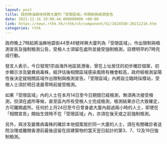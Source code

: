 ```yaml
---
layout: post
title: 政府將油麻地祥興大廈列「受限區域」作限制與檢測宣告
date: 2021-12-16 19:08:44.000000000 +08:00
link: https://news.rthk.hk/rthk/ch/component/k2/1624550-20211216.htm
categories: rthk
---
```


政府晚上7時起將油麻地碧街44至48號祥興大廈列為「受限區域」，作出限制與檢測宣告及強制檢測公告，受檢人士須留在處所並接受強制檢測，目標明早約7時完成行動。

發言人表示，今日發現1宗由海外地區抵港後，曾在上址居住的初步確診個案，初步顯示涉及變異病毒株，經評估後相關區域感染風險有機會較高，政府經檢測呈陽性後決定就相關區域作出限制與檢測宣告。「受限區域」內將設立臨時採樣站，受檢人士須於明日凌晨零時前接受檢測。

如果「受限區域」內的人士在本月14日至今日期間已經檢測，無須再次接受檢測，但須在處所等候，直至區內所有受檢人士完成檢測，檢測結果亦已大致確定，方可離開處所。任何於上月24日至今日曾身處大廈內超過兩小時的人士，即使在「相關宣告」開始生效時不在「受限區域」內，亦須在後天或之前強制檢測。　　

另外，與涉及變異病毒株的確診本地個案居於同一大廈的人士，須在有關確診者送院治理或離開香港前最後逗留在該建築物的當天翌日起計的第3、7、12及19日強制檢測。
